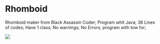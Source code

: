 # Rhomboid
Rhomboid maker from Black Assassin Coder;
Program whit Java;
38 Lines of codes;
Have 1 class;
No warnings;
No Errors;
program with tow for;

<img src="RhomboidPictures/s17.PNG">
